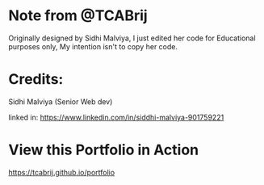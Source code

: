 # Note from @TCABrij

Originally designed by Sidhi Malviya, I just edited 
her code for Educational purposes only, My intention isn't to 
copy her code. 

# Credits: 
 Sidhi Malviya (Senior Web dev)
 
linked in: 
 https://www.linkedin.com/in/siddhi-malviya-901759221
 
# View this Portfolio in Action 
 https://tcabrij.github.io/portfolio 
